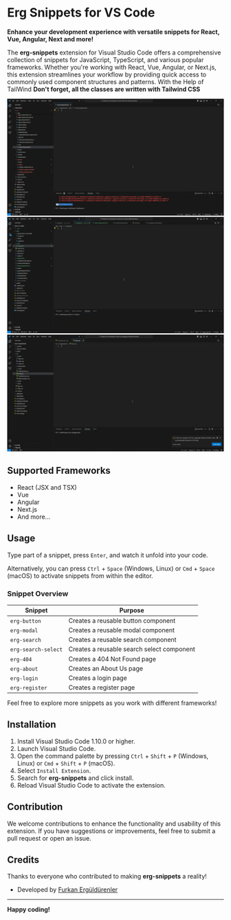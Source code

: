 # Erg Snippets for VS Code

**Enhance your development experience with versatile snippets for React, Vue, Angular, Next and more!**

The **erg-snippets** extension for Visual Studio Code offers a comprehensive collection of snippets for JavaScript, TypeScript, and various popular frameworks. Whether you're working with React, Vue, Angular, or Next.js, this extension streamlines your workflow by providing quick access to commonly used component structures and patterns. With the Help of TailWind **Don't forget, all the classes are written with Tailwind CSS**

![Use Extension With Angular](https://raw.githubusercontent.com/Furkan-Erg/erg-snippets/refs/heads/master/raw/main/images/angular.gif)
![Use Extension With Next/React](https://raw.githubusercontent.com/Furkan-Erg/erg-snippets/refs/heads/master/raw/main/images/react.gif)
![Use Extension With Vue](https://raw.githubusercontent.com/Furkan-Erg/erg-snippets/refs/heads/master/raw/main/images/vue.gif)

## Supported Frameworks

- React (JSX and TSX)
- Vue
- Angular
- Next.js
- And more...

## Usage

Type part of a snippet, press `Enter`, and watch it unfold into your code.

Alternatively, you can press `Ctrl` + `Space` (Windows, Linux) or `Cmd` + `Space` (macOS) to activate snippets from within the editor.

### Snippet Overview

| Snippet             | Purpose                                    |
| ------------------- | ------------------------------------------ |
| `erg-button`        | Creates a reusable button component        |
| `erg-modal`         | Creates a reusable modal component         |
| `erg-search`        | Creates a reusable search component        |
| `erg-search-select` | Creates a reusable search select component |
| `erg-404`           | Creates a 404 Not Found page               |
| `erg-about`         | Creates an About Us page                   |
| `erg-login`         | Creates a login page                       |
| `erg-register`      | Creates a register page                    |

Feel free to explore more snippets as you work with different frameworks!

## Installation

1. Install Visual Studio Code 1.10.0 or higher.
2. Launch Visual Studio Code.
3. Open the command palette by pressing `Ctrl` + `Shift` + `P` (Windows, Linux) or `Cmd` + `Shift` + `P` (macOS).
4. Select `Install Extension`.
5. Search for **erg-snippets** and click install.
6. Reload Visual Studio Code to activate the extension.

## Contribution

We welcome contributions to enhance the functionality and usability of this extension. If you have suggestions or improvements, feel free to submit a pull request or open an issue.

## Credits

Thanks to everyone who contributed to making **erg-snippets** a reality!

- Developed by [Furkan Ergüldürenler](https://github.com/Furkan-Erg)

---

**Happy coding!**
